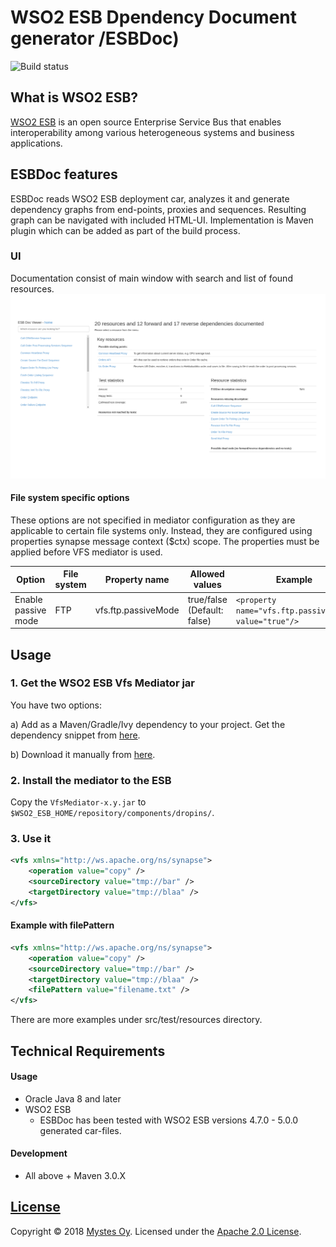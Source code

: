 # WSO2 ESB Dpendency Document generator /ESBDoc)
![Build status](https://circleci.com/gh/Mystes/wso2-esb-vfs-mediator.svg?style=shield&circle-token=1d26db62821d6a3f03e9780657db6af6757e4fd2)
## What is WSO2 ESB?
[WSO2 ESB](http://wso2.com/products/enterprise-service-bus/) is an open source Enterprise Service Bus that enables interoperability among various heterogeneous systems and business applications.

## ESBDoc features
ESBDoc reads WSO2 ESB deployment car, analyzes it and generate dependency graphs from end-points, proxies and sequences. 
Resulting graph can be navigated with included HTML-UI.
Implementation is Maven plugin which can be added as part of the build process.

### UI
Documentation consist of main window with search and list of found resources.
![MainWindow](https://github.com/Mystes/esbdoc/blob/master/ESBDoc-plugin/images/main.png)

#### File system specific options
These options are not specified in mediator configuration as they are applicable to certain file systems only. Instead, they are configured using properties synapse message context ($ctx) scope. The properties must be applied before VFS mediator is used.

| Option | File system | Property name | Allowed values | Example |
| --- | --- | --- | --- | --- |
| Enable passive mode |	FTP |	vfs.ftp.passiveMode	| true/false (Default: false) | ```<property name="vfs.ftp.passiveMode" value="true"/>``` |

## Usage

### 1. Get the WSO2 ESB Vfs Mediator jar

You have two options:

a) Add as a Maven/Gradle/Ivy dependency to your project. Get the dependency snippet from [here](https://bintray.com/mystes/maven/wso2-esb-vfs-mediator/view).

b) Download it manually from [here](https://github.com/Mystes/wso2-esb-vfs-mediator/releases/tag/release-1.0).

### 2. Install the mediator to the ESB
Copy the `VfsMediator-x.y.jar` to `$WSO2_ESB_HOME/repository/components/dropins/`.

### 3. Use it

```xml
<vfs xmlns="http://ws.apache.org/ns/synapse">
    <operation value="copy" />
    <sourceDirectory value="tmp://bar" />
    <targetDirectory value="tmp://blaa" />
</vfs>
```

#### Example with filePattern
```xml
<vfs xmlns="http://ws.apache.org/ns/synapse">
    <operation value="copy" />
    <sourceDirectory value="tmp://bar" />
    <targetDirectory value="tmp://blaa" />
    <filePattern value="filename.txt" />
</vfs>
```
There are more examples under src/test/resources directory.

## Technical Requirements

#### Usage

* Oracle Java 8 and later
* WSO2 ESB
    * ESBDoc has been tested with WSO2 ESB versions 4.7.0 - 5.0.0 generated car-files.

#### Development

* All above + Maven 3.0.X

## [License](LICENSE)

Copyright &copy; 2018 [Mystes Oy](http://www.mystes.fi). Licensed under the [Apache 2.0 License](LICENSE).
